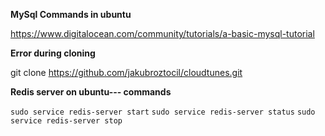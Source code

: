 
**MySql Commands in ubuntu**

https://www.digitalocean.com/community/tutorials/a-basic-mysql-tutorial


**Error during cloning**

git clone https://github.com/jakubroztocil/cloudtunes.git


**Redis server on ubuntu--- commands**

`sudo service redis-server start`
`sudo service redis-server status`
`sudo service redis-server stop`
